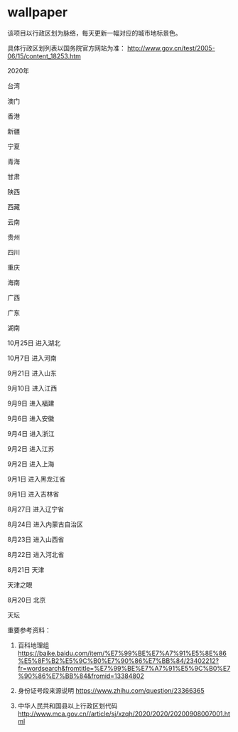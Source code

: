 # wallpaper

该项目以行政区划为脉络，每天更新一幅对应的城市地标景色。

具体行政区划列表以国务院官方网站为准： http://www.gov.cn/test/2005-06/15/content_18253.htm

2020年

台湾

澳门

香港

新疆

宁夏

青海

甘肃

陕西

西藏

云南

贵州

四川

重庆

海南

广西

广东

湖南

10月25日 进入湖北

10月7日 进入河南

9月21日 进入山东

9月10日 进入江西 

9月9日 进入福建

9月6日 进入安徽

9月4日 进入浙江

9月2日 进入江苏

9月2日 进入上海

9月1日 进入黑龙江省

9月1日 进入吉林省

8月27日 进入辽宁省

8月24日 进入内蒙古自治区

8月23日 进入山西省

8月22日 进入河北省

8月21日 天津

天津之眼

8月20日 北京

天坛


重要参考资料：

1. 百科地理组 https://baike.baidu.com/item/%E7%99%BE%E7%A7%91%E5%8E%86%E5%8F%B2%E5%9C%B0%E7%90%86%E7%BB%84/23402212?fr=wordsearch&fromtitle=%E7%99%BE%E7%A7%91%E5%9C%B0%E7%90%86%E7%BB%84&fromid=13384802

2. 身份证号段来源说明 https://www.zhihu.com/question/23366365

3. 中华人民共和国县以上行政区划代码 http://www.mca.gov.cn//article/sj/xzqh/2020/2020/20200908007001.html